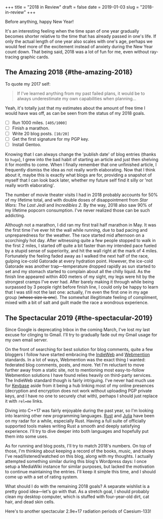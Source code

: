 +++
title = "2018 in Review"
draft = false
date = 2019-01-03
slug = "2018-in-review"
+++

Before anything, happy New Year!

It's an interesting feeling when the time span of one year gradually becomes
shorter relative to the time that has already passed in one's life. If only the
actual length of one year also scales with one's age, perhaps we would feel more
of the excitement instead of anxiety during the New Year count down. That being
said, 2018 was a lot of fun for me, even without ray-tracing graphic cards.


## The Amazing 2018 {#the-amazing-2018}

To quote my 2017 self:

> If I've learned anything from my past failed plans, it would be to always
> underestimate my own capabilities when planning...

Yeah, it's totally just that my estimates about the amount of free time I would
have was off, as can be seen from the status of my 2018 goals.

-   [ ] Run 1000 miles. <code>[405/1000]</code>
-   [ ] Finish a marathon.
-   [ ] Write 20 blog posts. <code>[10/20]</code>
-   [ ] Get the first signature for my PGP key.
-   [ ] Install Gentoo.

Knowing that I can always change the 'publish date' of blog entries (thanks to
`hugo`), I grew into the bad habit of starting an article and just then shelving
it for months to come. When I finally remember that one unfinished article, I
frequently dismiss the idea as not really worth elaborating. Now that I think
about it, maybe this is exactly what blogs are for, providing a snapshot of
myself that I can look back later, whether my future self find it silly or 'not
really worth elaborating'.

The number of movie theater visits I had in 2018 probably accounts for 50% of my
lifetime total, and with double doses of disappointment from _Star Wars: The
Last Jedi_ and _Incredibles 2_. By the way, 2018 also saw 90% of my lifetime
popcorn consumption. I've never realized those can be such addicting.

Although not a marathon, I did ran my first trail half marathon in May. It was
the first time I've ever hit the wall while running, due to bad pacing and
unpreparedness for the weather. The race started mid afternoon on a scorchingly
hot day. After witnessing quite a few people stopped to walk in the first 2
miles, I started off quite a bit faster than my intended pace fueled by a stupid
sense of superiority, and hit the wall right at the mark of 4 miles. Fortunately
the feeling faded away as I walked the next half of the race, gulping ice-cold
Gatorade at every hydration point. However, the ice-cold Gatorade was another
trap—temperature dropped rapidly as sun started to set and my stomach started
to complain about all the chilly liquid. As the finish line appeared within 400
meters of my sight, my legs were hit by the strongest cramps I've ever
had. After barely making it through while being surpassed by 3 people right
before finish line, I could only be happy to learn that I was still not the last
one: actually, I'm even the first one in my age group (~~whose size is one~~). The
somewhat illegitimate feeling of compliment, mixed with a bit of salt and guilt
made the race a wondrous experience.


## The Spectacular 2019 {#the-spectacular-2019}

Since Google is deprecating Inbox in the coming March, I've lost my last excuse
for clinging to Gmail. I'll try to gradually fade out my Gmail usage for my own
email server.

On the front of searching for best solution for blog comments, quite a few
bloggers I follow have started embracing the [IndieWeb](https://indieweb.org/) and [Webmention](https://webmention.net/)
standards. In a lot of ways, Webmention was the exact thing I wanted: federated
blog comments, posts, and more. Yet I'm reluctant to move further away from a
static site, not to mentioning most easy-to-follow Webmention solutions I have
found relies heavily on third-party services. The IndieWeb standard though is
fairly intriguing. I've never had much use for [Keybase](https://keybase.io/) aside from it being a hub
linking most of my online presences (decryption and encryption does not work
without uploading PGP private keys, and I have no one to securely chat with),
perhaps I should just replace it with `rel=me` links.

Diving into C++17 was fairly enjoyable during the past year, so I'm looking into
learning other new programming languages. [Rust](https://www.rust-lang.org/) and [Julia](https://julialang.org/) have been on my radar
for a while, especially Rust. Having a full suite of officially supported tools
makes writing Rust a smooth and deeply satisfying experience. I'll try to dive
deeper into both languages and hopefully put them into some uses.

As for running and blog posts, I'll try to match 2018's numbers. On top of
those, I'm thinking about keeping a record of the books, music, and shows I've
read/listened/watched on this blog, along with my thoughts. I actually attempted
something similar during this blog's Wordpress days: I once setup a MediaWiki
instance for similar purposes, but lacked the motivation to continue maintaining
the entries. I'll keep it simple this time, and I should come up with a set of
rating system.

What should I do with the remaining 2018 goals? A separate wishlist is a pretty
good idea—let's go with that. As a stretch goal, I should probably clean my
desktop computer, which is stuffed with four-year-old dirt, cat hair, and dead
skin cells.

Here's to another spectacular 2.9e+17 radiation periods of Caesium-133!

